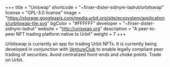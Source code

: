 +++
title = "Uniswap"
shortcode = "~firser-dister-sidnym-ladrut/urbitswap"
license = "GPL-3.0 license"
image = "https://storage.googleapis.com/media.urbit.org/site/ecosystem/applications/urbitswap-tile.svg"
bgColor = "#FFFFFF"
developer = "~firser-dister-sidnym-ladrut"
website = "http://uniswap.org"
description = "A peer-to-peer NFT trading platform native to Urbit"
weight = 7
+++

Urbitswap is currently an app for trading Urbit NFTs. It is currently being developed in conjunction with [VentureClub](https://www.ventureclub.club/) to enable legally compliant peer trading of securities. Avoid centralized front-ends and choke points. Trade on Urbit.
